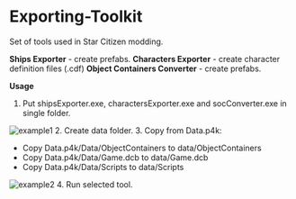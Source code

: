 # Exporting-Toolkit
Set of tools used in Star Citizen modding.

**Ships Exporter** - create prefabs.
**Characters Exporter** - create character definition files (.cdf)
**Object Containers Converter** - create prefabs.

**Usage**

1. Put shipsExporter.exe, charactersExporter.exe and socConverter.exe in single folder.

  ![example1][example1] 
2. Create data folder.
3. Copy from Data.p4k:
  * Copy Data.p4k/Data/ObjectContainers to data/ObjectContainers
  * Copy Data.p4k/Data/Game.dcb to data/Game.dcb
  * Copy Data.p4k/Data/Scripts to data/Scripts
  
  ![example2][example2] 
4. Run selected tool.


[example1]: https://i.imgur.com/GWj10Lu.jpg "example1"
[example2]: https://i.imgur.com/qdZDRak.jpg "example2"